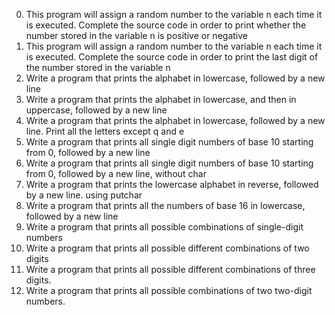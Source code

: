0. This program will assign a random number to the variable n each time it is executed. Complete the source code in order to print whether the number stored in the variable n is positive or negative
1. This program will assign a random number to the variable n each time it is executed. Complete the source code in order to print the last digit of the number stored in the variable n
2. Write a program that prints the alphabet in lowercase, followed by a new line
3. Write a program that prints the alphabet in lowercase, and then in uppercase, followed by a new line
4. Write a program that prints the alphabet in lowercase, followed by a new line. Print all the letters except q and e
5. Write a program that prints all single digit numbers of base 10 starting from 0, followed by a new line
6. Write a program that prints all single digit numbers of base 10 starting from 0, followed by a new line, without char
7. Write a program that prints the lowercase alphabet in reverse, followed by a new line. using putchar
8. Write a program that prints all the numbers of base 16 in lowercase, followed by a new line
9. Write a program that prints all possible combinations of single-digit numbers
10. Write a program that prints all possible different combinations of two digits
11. Write a program that prints all possible different combinations of three digits.
12. Write a program that prints all possible combinations of two two-digit numbers.
